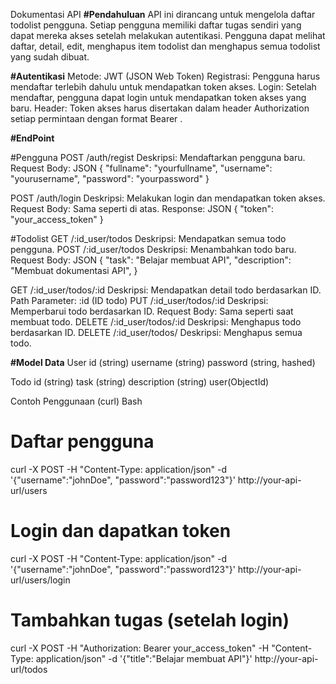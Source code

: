 Dokumentasi API 
**#Pendahuluan**
API ini dirancang untuk mengelola daftar todolist pengguna. Setiap pengguna memiliki daftar tugas sendiri yang dapat mereka akses setelah melakukan autentikasi. Pengguna dapat melihat daftar, detail, edit, menghapus item todolist dan menghapus semua todolist yang sudah dibuat.

**#Autentikasi**
Metode: JWT (JSON Web Token)
Registrasi: Pengguna harus mendaftar terlebih dahulu untuk mendapatkan token akses.
Login: Setelah mendaftar, pengguna dapat login untuk mendapatkan token akses yang baru.
Header: Token akses harus disertakan dalam header Authorization setiap permintaan dengan format Bearer <token>.

**#EndPoint**

#Pengguna
POST /auth/regist
Deskripsi: Mendaftarkan pengguna baru.
Request Body:
JSON
{
"fullname": "yourfullname",
  "username": "yourusername",
  "password": "yourpassword"
}

POST /auth/login
Deskripsi: Melakukan login dan mendapatkan token akses.
Request Body: Sama seperti di atas.
Response:
JSON
{
  "token": "your_access_token"
}

#Todolist
GET /:id_user/todos
Deskripsi: Mendapatkan semua todo pengguna.
POST /:id_user/todos
Deskripsi: Menambahkan todo baru.
Request Body:
JSON
{
  "task": "Belajar membuat API",
  "description": "Membuat dokumentasi API",
}

GET /:id_user/todos/:id
Deskripsi: Mendapatkan detail todo berdasarkan ID.
Path Parameter: :id (ID todo)
PUT /:id_user/todos/:id
Deskripsi: Memperbarui todo berdasarkan ID.
Request Body: Sama seperti saat membuat todo.
DELETE /:id_user/todos/:id
Deskripsi: Menghapus todo berdasarkan ID.
DELETE /:id_user/todos/
Deskripsi: Menghapus semua todo.

**#Model Data**
User
id (string)
username (string)
password (string, hashed)

Todo
id (string)
task (string)
description (string)
user(ObjectId)

Contoh Penggunaan (curl)
Bash
# Daftar pengguna
curl -X POST -H "Content-Type: application/json" -d '{"username":"johnDoe", "password":"password123"}' http://your-api-url/users

# Login dan dapatkan token
curl -X POST -H "Content-Type: application/json" -d '{"username":"johnDoe", "password":"password123"}' http://your-api-url/users/login

# Tambahkan tugas (setelah login)
curl -X POST -H "Authorization: Bearer your_access_token" -H "Content-Type: application/json" -d '{"title":"Belajar membuat API"}' http://your-api-url/todos
